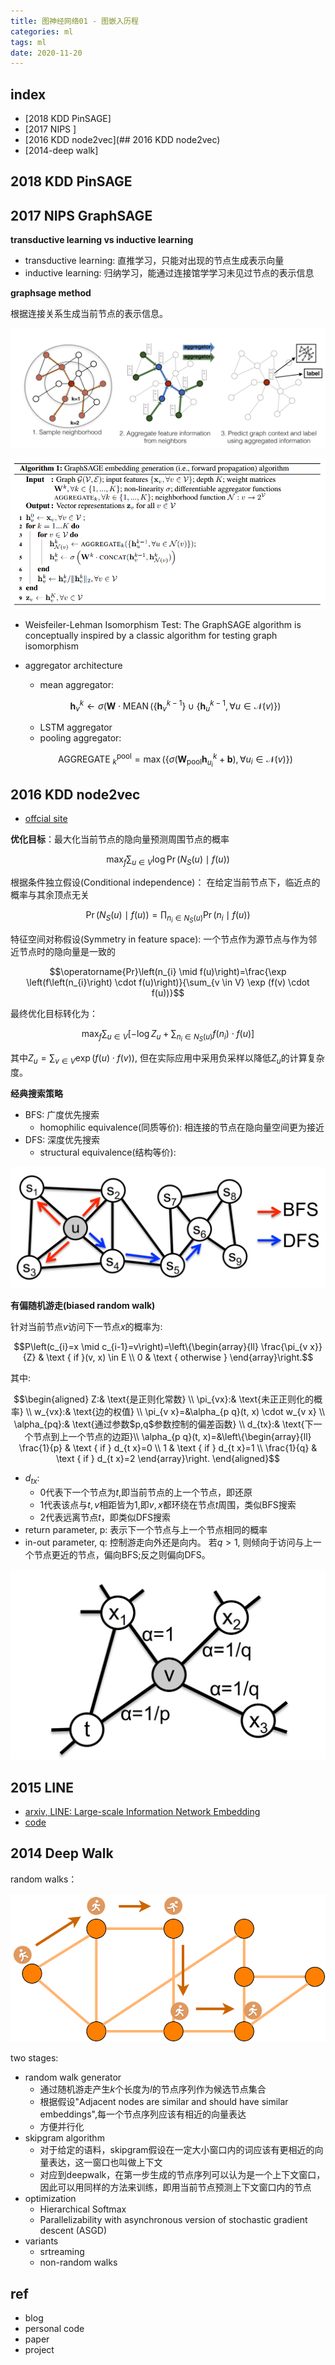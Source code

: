 ```yaml
---
title: 图神经网络01 - 图嵌入历程 
categories: ml
tags: ml
date: 2020-11-20
---
```


## index

- [2018 KDD PinSAGE]
- [2017 NIPS ]
- [2016 KDD node2vec](## 2016 KDD node2vec)
- [2014-deep walk]

## 2018 KDD PinSAGE

## 2017 NIPS GraphSAGE

**transductive learning vs inductive learning**

- transductive learning: 直推学习，只能对出现的节点生成表示向量
- inductive learning: 归纳学习，能通过连接馆学学习未见过节点的表示信息

**graphsage method**

根据连接关系生成当前节点的表示信息。

![graphsage_method](imgs/graphsage_method.png)

![graphsage_alg](imgs/graphsage_alg.png)

- Weisfeiler-Lehman Isomorphism Test: The GraphSAGE algorithm is conceptually
inspired by a classic algorithm for testing graph isomorphism
- aggregator architecture
    - mean aggregator: 
    
    $$\mathbf{h}_{v}^{k} \leftarrow \sigma\left(\mathbf{W} \cdot \operatorname{MEAN}\left(\left\{\mathbf{h}_{v}^{k-1}\right\} \cup\left\{\mathbf{h}_{u}^{k-1}, \forall u \in \mathcal{N}(v)\right\}\right)\right.$$

    - LSTM aggregator
    - pooling aggregator:

    $$\text { AGGREGATE }_{k}^{\mathrm{pool}}=\max \left(\left\{\sigma\left(\mathbf{W}_{\mathrm{pool}} \mathbf{h}_{u_{i}}^{k}+\mathbf{b}\right), \forall u_{i} \in \mathcal{N}(v)\right\}\right)$$



## 2016 KDD node2vec


- [offcial site](https://snap.stanford.edu/node2vec/)

**优化目标**：最大化当前节点的隐向量预测周围节点的概率

$$\max _{f} \sum_{u \in V} \log \operatorname{Pr}\left(N_{S}(u) \mid f(u)\right)$$

根据条件独立假设(Conditional independence)： 在给定当前节点下，临近点的概率与其余顶点无关

$$\operatorname{Pr}\left(N_{S}(u) \mid f(u)\right)=\prod_{n_{i} \in N_{S}(u)} \operatorname{Pr}\left(n_{i} \mid f(u)\right)$$

特征空间对称假设(Symmetry in feature space): 一个节点作为源节点与作为邻近节点时的隐向量是一致的

$$\operatorname{Pr}\left(n_{i} \mid f(u)\right)=\frac{\exp \left(f\left(n_{i}\right) \cdot f(u)\right)}{\sum_{v \in V} \exp (f(v) \cdot f(u))}$$

最终优化目标转化为：

$$\max _{f} \sum_{u \in V}\left[-\log Z_{u}+\sum_{n_{i} \in N_{S}(u)} f\left(n_{i}\right) \cdot f(u)\right]$$

其中$Z_{u}=\sum_{v \in V} \exp (f(u) \cdot f(v))$, 但在实际应用中采用负采样以降低$Z_{u}$的计算复杂度。

**经典搜索策略**

- BFS: 广度优先搜索
    - homophilic equivalence(同质等价): 相连接的节点在隐向量空间更为接近
- DFS: 深度优先搜索
    - structural equivalence(结构等价): 

![node2vec_bfs_dfs](imgs/node2vec_bfs_dfs.png)

**有偏随机游走(biased random walk)**

针对当前节点$v$访问下一节点$x$的概率为:

$$P\left(c_{i}=x \mid c_{i-1}=v\right)=\left\{\begin{array}{ll}
\frac{\pi_{v x}}{Z} & \text { if }(v, x) \in E \\
0 & \text { otherwise }
\end{array}\right.$$

其中:

$$\begin{aligned} Z:& \text{是正则化常数}   \\
                \pi_{vx}:& \text{未正正则化的概率} \\
                w_{vx}:& \text{边的权值} \\
                \pi_{v x}=&\alpha_{p q}(t, x) \cdot w_{v x} \\
                \alpha_{pq}:& \text{通过参数$p,q$参数控制的偏差函数} \\
                d_{tx}:& \text{下一个节点到上一个节点的边距}\\  
                \alpha_{p q}(t, x)=&\left\{\begin{array}{ll}
                            \frac{1}{p} & \text { if } d_{t x}=0 \\
                            1 & \text { if } d_{t x}=1 \\
                            \frac{1}{q} & \text { if } d_{t x}=2
                            \end{array}\right. \end{aligned}$$
- $d_{tx}$: 
    - 0代表下一个节点为$t$,即当前节点的上一个节点，即还原
    - 1代表该点与$t,v$相距皆为1,即$v,x$都环绕在节点$t$周围，类似BFS搜索
    - 2代表远离节点$t$，即类似DFS搜索
- return parameter, p: 表示下一个节点与上一个节点相同的概率
- in-out parameter, q: 控制游走向外还是向内。 若$q>1$, 则倾向于访问与上一个节点更近的节点，偏向BFS;反之则偏向DFS。

![node2vec_pq](imgs/node2vec_pq.png)

## 2015 LINE

- [arxiv, LINE: Large-scale Information Network Embedding](https://arxiv.org/abs/1503.03578)
- [code](https://github.com/tangjianpku/LINE)

## 2014 Deep Walk

random walks：

![deep_walk01](imgs/deep_walk01.png)

two stages:

- random walk generator
    - 通过随机游走产生$k$个长度为$l$的节点序列作为候选节点集合
    - 根据假设"Adjacent nodes are similar and should have similar embeddings",每一个节点序列应该有相近的向量表达
    - 方便并行化
- skipgram algorithm
    - 对于给定的语料，skipgram假设在一定大小窗口内的词应该有更相近的向量表达，这一窗口也叫做上下文
    - 对应到deepwalk，在第一步生成的节点序列可以认为是一个上下文窗口，因此可以用同样的方法来训练，即用当前节点预测上下文窗口内的节点
- optimization
    - Hierarchical Softmax
    - Parallelizability with asynchronous version of stochastic gradient descent (ASGD)
- variants
    - srtreaming
    - non-random walks



## ref 

- blog
- personal code
- paper
- project
